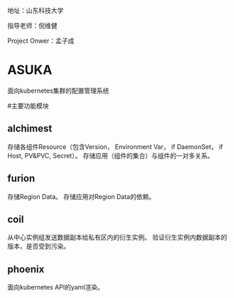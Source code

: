 地址：山东科技大学

指导老师：倪维健

Project Onwer：孟子成

# ASUKA
面向kubernetes集群的配置管理系统

#主要功能模块

## alchimest
存储各组件Resource（包含Version， Environment Var， if DaemonSet， if Host, PV&PVC, Secret）。
存储应用（组件的集合）与组件的一对多关系。

## furion
存储Region Data。
存储应用对Region Data的依赖。

## coil
从中心实例组发送数据副本给私有区内的衍生实例。
验证衍生实例内数据副本的版本，是否受到污染。

## phoenix
面向kubernetes API的yaml渲染。
